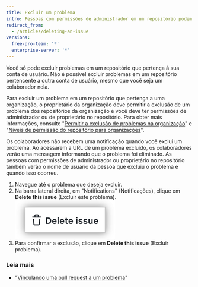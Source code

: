 ```yaml
---
title: Excluir um problema
intro: Pessoas com permissões de administrador em um repositório podem excluir permanentemente um problema de um repositório.
redirect_from:
  - /articles/deleting-an-issue
versions:
  free-pro-team: '*'
  enterprise-server: '*'
---
```


Você só pode excluir problemas em um repositório que pertença à sua conta de usuário. Não é possível excluir problemas em um repositório pertencente a outra conta de usuário, mesmo que você seja um colaborador nela.

Para excluir um problema em um repositório que pertença a uma organização, o proprietário da organização deve permitir a exclusão de um problema dos repositórios da organização e você deve ter permissões de administrador ou de proprietário no repositório. Para obter mais informações, consulte "[Permitir a exclusão de problemas na organização](/articles/allowing-people-to-delete-issues-in-your-organization)" e "[Níveis de permissão do repositório para organizações](/articles/repository-permission-levels-for-an-organization/)".

Os colaboradores não recebem uma notificação quando você exclui um problema. Ao acessarem a URL de um problema excluído, os colaboradores verão uma mensagem informando que o problema foi eliminado. As pessoas com permissões de administrador ou proprietário no repositório também verão o nome de usuário da pessoa que excluiu o problema e quando isso ocorreu.

1. Navegue até o problema que deseja excluir.
3. Na barra lateral direita, em "Notifications" (Notificações), clique em **Delete this issue** (Excluir este problema). !["Excluir problema" texto destacado na barra lateral direita ao final da página de problema](/assets/images/help/issues/delete-issue.png)
4. Para confirmar a exclusão, clique em **Delete this issue** (Excluir problema).

### Leia mais

- "[Vinculando uma pull request a um problema](/github/managing-your-work-on-github/linking-a-pull-request-to-an-issue)"
